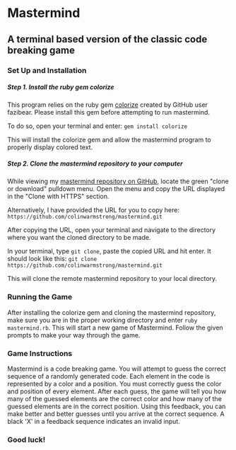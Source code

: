 # Mastermind
## A terminal based version of the classic code breaking game
### Set Up and Installation
##### Step 1.  Install the ruby gem colorize
This program relies on the ruby gem [colorize](https://github.com/fazibear/colorize) created by GitHub user fazibear. Please install this gem before attempting to run mastermind.

To do so, open your terminal and enter: `gem install colorize`

This will install the colorize gem and allow the mastermind program to properly display colored text.

##### Step 2.  Clone the mastermind repository to your computer
While viewing my [mastermind repository on GitHub](https://github.com/colinwarmstrong/mastermind), locate the green "clone or download" pulldown menu. Open the menu and copy the URL displayed in the "Clone with HTTPS" section.

Alternatively, I have provided the URL for you to copy here: `https://github.com/colinwarmstrong/mastermind.git`

After copying the URL, open your terminal and navigate to the directory where you want the cloned directory to be made.

In your terminal, type `git clone`, paste the copied URL and hit enter.  It should look like this: `git clone https://github.com/colinwarmstrong/mastermind.git`

This will clone the remote mastermind repository to your local directory.

### Running the Game

After installing the colorize gem and cloning the mastermind repository, make sure you are in the proper working directory and enter `ruby mastermind.rb`. This will start a new game of Mastermind.  Follow the given prompts to make your way through the game.

### Game Instructions

Mastermind is a code breaking game. You will attempt to guess the correct sequence of a randomly generated code. Each element in the code is represented by a color and a position. You must correctly guess the color and position of every element. After each guess, the game will tell you how many of the guessed elements are the correct color and how many of the guessed elements are in the correct position. Using this feedback, you can make better and better guesses until you arrive at the correct sequence. A black 'X' in a feedback sequence indicates an invalid input.

### Good luck!
